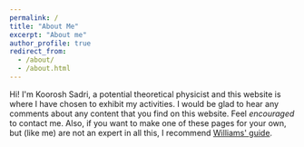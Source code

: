 ```yaml
---
permalink: /
title: "About Me"
excerpt: "About me"
author_profile: true
redirect_from: 
  - /about/
  - /about.html
---
```


Hi! I'm Koorosh Sadri, a potential theoretical physicist and this website is where I have chosen to exhibit my activities. I would be glad to hear any comments about any content that you find on this website. Feel *encouraged* to contact me. Also, if you want to make one of these pages for your own, but (like me) are not an expert in all this, I recommend [Williams' guide](https://jayrobwilliams.com/posts/2020/06/academic-website/).
